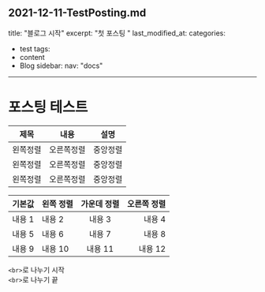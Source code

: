 2021-12-11-TestPosting.md
--- 
title: "블로그 시작" 
excerpt: "첫 포스팅 " 
last_modified_at: 
categories:
 - test 
tags:
 - content
 - Blog 
 sidebar:
    nav: "docs"
 ---

# 포스팅 테스트

|제목|내용|설명|
|---|---|---|
|왼쪽정렬|오른쪽정렬|중앙정렬|
|왼쪽정렬|오른쪽정렬|중앙정렬|
|왼쪽정렬|오른쪽정렬|중앙정렬|

|기본값|왼쪽 정렬|가운데 정렬|오른쪽 정렬|
|---|:---|:---:|---:|
|내용 1|내용 2|내용 3|내용 4|
|내용 5|내용 6|내용 7|내용 8|
|내용 9|내용 10|내용 11|내용 12|

`<br>`로 나누기 시작 <br>
`<br>`로 나누기 끝
